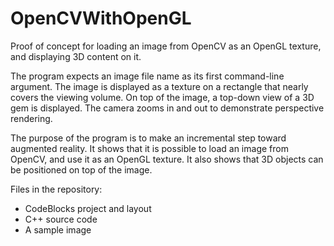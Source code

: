 # OpenCVWithOpenGL
Proof of concept for loading an image from OpenCV as an OpenGL texture, and displaying 3D content on it.

The program expects an image file name as its first command-line argument.
The image is displayed as a texture on a rectangle that nearly covers the viewing volume.
On top of the image, a top-down view of a 3D gem is displayed.
The camera zooms in and out to demonstrate perspective rendering.

The purpose of the program is to make an incremental step toward augmented reality.
It shows that it is possible to load an image from OpenCV, and use it as an OpenGL texture.
It also shows that 3D objects can be positioned on top of the image.

Files in the repository:
- CodeBlocks project and layout
- C++ source code
- A sample image
